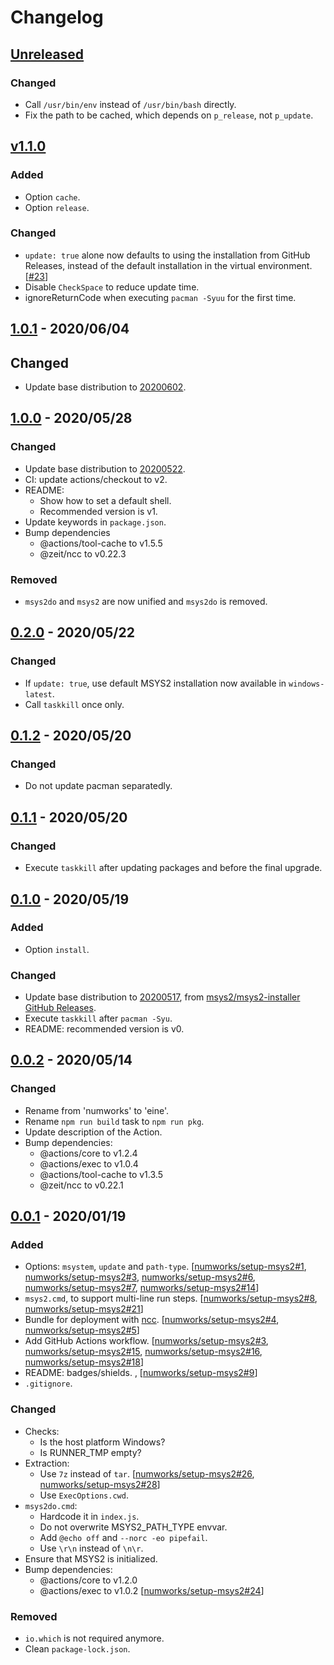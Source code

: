# Changelog

## [Unreleased](https://github.com/eine/setup-msys2/compare/b506907ae6185e399cfae0191555c6c99523fdb1...HEAD)

### Changed

- Call `/usr/bin/env` instead of `/usr/bin/bash` directly.
- Fix the path to be cached, which depends on `p_release`, not `p_update`.

## [v1.1.0](https://github.com/eine/setup-msys2/compare/b506907ae6185e399cfae0191555c6c99523fdb1...9da8a47f7acedd87a157ef2d99246f877fc15e9c)

### Added

- Option `cache`.
- Option `release`.

### Changed

- `update: true` alone now defaults to using the installation from GitHub Releases, instead of the default installation in the virtual environment. [[#23](https://github.com/eine/setup-msys2/issues/23)]
- Disable `CheckSpace` to reduce update time.
- ignoreReturnCode when executing `pacman -Syuu` for the first time.

## [1.0.1](https://github.com/eine/setup-msys2/compare/877608b23cc3051911e4c84b919db4e9e14ad65c...b506907ae6185e399cfae0191555c6c99523fdb1) - 2020/06/04

## Changed

- Update base distribution to [20200602](https://github.com/msys2/msys2-installer/releases/tag/2020-06-02).

## [1.0.0](https://github.com/eine/setup-msys2/compare/5cb94deb40d2e279c09e837a8f5350dd3a3aef8e...877608b23cc3051911e4c84b919db4e9e14ad65c) - 2020/05/28

### Changed

- Update base distribution to [20200522](https://github.com/msys2/msys2-installer/releases/tag/2020-05-22).
- CI: update actions/checkout to v2.
- README:
  - Show how to set a default shell.
  - Recommended version is v1.
- Update keywords in `package.json`.
- Bump dependencies
  - @actions/tool-cache to v1.5.5
  - @zeit/ncc to v0.22.3

### Removed

- `msys2do` and `msys2` are now unified and `msys2do` is removed.

## [0.2.0](https://github.com/eine/setup-msys2/compare/66aff8cc8c73a1a40b56953dce3d39f96f7e38c3...5cb94deb40d2e279c09e837a8f5350dd3a3aef8e) - 2020/05/22

### Changed

- If `update: true`, use default MSYS2 installation now available in `windows-latest`.
- Call `taskkill` once only.

## [0.1.2](https://github.com/eine/setup-msys2/compare/fb70b5f428b0a20d604299c6fe2df3a5252866dc...66aff8cc8c73a1a40b56953dce3d39f96f7e38c3) - 2020/05/20

### Changed

- Do not update pacman separatedly.

## [0.1.1](https://github.com/eine/setup-msys2/compare/db03b1e38ae651b71bff93b00e794eb89303ddf7...fb70b5f428b0a20d604299c6fe2df3a5252866dc) - 2020/05/20

### Changed

- Execute `taskkill` after updating packages and before the final upgrade.

## [0.1.0](https://github.com/eine/setup-msys2/compare/188ae2ba73f7e612a8d35c57b25b679874850bf3...db03b1e38ae651b71bff93b00e794eb89303ddf7) - 2020/05/19

### Added

- Option `install`.

### Changed

- Update base distribution to [20200517](https://github.com/msys2/msys2-installer/releases/tag/2020-05-17), from [msys2/msys2-installer GitHub Releases](https://github.com/msys2/msys2-installer/releases).
- Execute `taskkill` after `pacman -Syu`.
- README: recommended version is v0.

## [0.0.2](https://github.com/eine/setup-msys2/compare/287bc00c1ce99eb99aa853c3c866ec66ed7a8bf2...188ae2ba73f7e612a8d35c57b25b679874850bf3) - 2020/05/14
### Changed
- Rename from 'numworks' to 'eine'.
- Rename `npm run build` task to `npm run pkg`.
- Update description of the Action.
- Bump dependencies:
   - @actions/core to v1.2.4
   - @actions/exec to v1.0.4
   - @actions/tool-cache to v1.3.5
   - @zeit/ncc to v0.22.1

## [0.0.1](https://github.com/eine/setup-msys2/compare/0a7d108a24ab21d01436197d61e330816e522816...287bc00c1ce99eb99aa853c3c866ec66ed7a8bf2) - 2020/01/19

### Added
- Options: `msystem`, `update` and `path-type`. [[numworks/setup-msys2#1](https://github.com/numworks/setup-msys2/pull/1), [numworks/setup-msys2#3](https://github.com/numworks/setup-msys2/pull/3), [numworks/setup-msys2#6](https://github.com/numworks/setup-msys2/pull/6), [numworks/setup-msys2#7](https://github.com/numworks/setup-msys2/pull/7), [numworks/setup-msys2#14](https://github.com/numworks/setup-msys2/pull/14)]
- `msys2.cmd`, to support multi-line run steps. [[numworks/setup-msys2#8](https://github.com/numworks/setup-msys2/pull/8), [numworks/setup-msys2#21](https://github.com/numworks/setup-msys2/pull/21)]
- Bundle for deployment with [ncc](https://github.com/vercel/ncc). [[numworks/setup-msys2#4](https://github.com/numworks/setup-msys2/pull/4), [numworks/setup-msys2#5](https://github.com/numworks/setup-msys2/pull/5)]
- Add GitHub Actions workflow. [[numworks/setup-msys2#3](https://github.com/numworks/setup-msys2/pull/3), [numworks/setup-msys2#15](https://github.com/numworks/setup-msys2/pull/15), [numworks/setup-msys2#16](https://github.com/numworks/setup-msys2/pull/16), [numworks/setup-msys2#18](https://github.com/numworks/setup-msys2/pull/18)]
- README: badges/shields. , [[numworks/setup-msys2#9](https://github.com/numworks/setup-msys2/pull/9)]
- `.gitignore`.

### Changed
- Checks:
  - Is the host platform Windows?
  - Is RUNNER_TMP empty?
- Extraction:
  - Use `7z` instead of `tar`. [[numworks/setup-msys2#26](https://github.com/numworks/setup-msys2/pull/26), [numworks/setup-msys2#28](https://github.com/numworks/setup-msys2/pull/28)]
  - Use `ExecOptions.cwd`.
- `msys2do.cmd`:
  - Hardcode it in `index.js`.
  - Do not overwrite MSYS2_PATH_TYPE envvar.
  - Add `@echo off` and `--norc -eo pipefail`.
  - Use `\r\n` instead of `\n\r`.
- Ensure that MSYS2 is initialized.
- Bump dependencies:
  - @actions/core to v1.2.0
  - @actions/exec to v1.0.2 [[numworks/setup-msys2#24](https://github.com/numworks/setup-msys2/pull/24)]

### Removed
- `io.which` is not required anymore.
- Clean `package-lock.json`.
